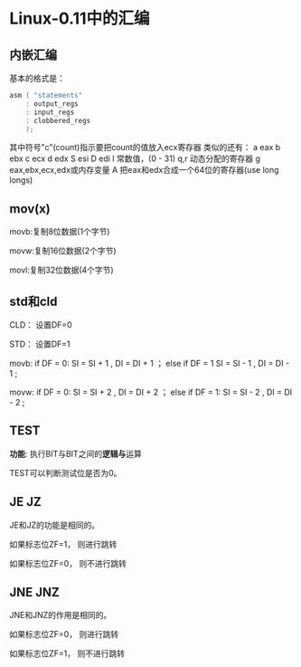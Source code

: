 
# Linux-0.11中的汇编


## 内嵌汇编
基本的格式是：
```c
asm ( "statements" 
    : output_regs 
    : input_regs 
    : clobbered_regs
    );
```


其中符号"c"(count)指示要把count的值放入ecx寄存器
类似的还有：
a        eax
b        ebx
c        ecx
d        edx
S        esi
D        edi
I        常数值，(0 - 31)
q,r        动态分配的寄存器
g        eax,ebx,ecx,edx或内存变量
A        把eax和edx合成一个64位的寄存器(use long longs)

## mov(x)

movb:复制8位数据(1个字节)

movw:复制16位数据(2个字节)

movl:复制32位数据(4个字节)

## std和cld

CLD： 设置DF=0

STD： 设置DF=1

movb:
if DF = 0:
    SI = SI + 1 , DI = DI + 1 ；
else if DF = 1 
    SI = SI - 1 , DI = DI - 1 ;

movw: 
if DF = 0:
    SI = SI + 2 , DI = DI + 2 ；
else if DF = 1:
    SI = SI - 2 , DI = DI - 2 ;


## TEST
**功能**: 执行BIT与BIT之间的**逻辑与**运算

TEST可以判断测试位是否为0。



## JE JZ
JE和JZ的功能是相同的。

如果标志位ZF=1， 则进行跳转

如果标志位ZF=0， 则不进行跳转

## JNE JNZ
JNE和JNZ的作用是相同的。

如果标志位ZF=0， 则进行跳转

如果标志位ZF=1， 则不进行跳转